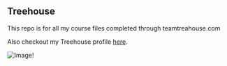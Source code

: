 ## Treehouse

This repo is for all my course files completed through teamtreahouse.com

Also checkout my Treehouse profile [here](http://benofsky.com).

![Image!](http://benofsky.com/house.jpg)
